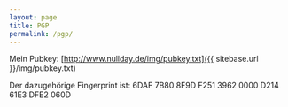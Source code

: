 ```yaml
---
layout: page
title: PGP
permalink: /pgp/
---
```


Mein Pubkey: 
[http://www.nullday.de/img/pubkey.txt]({{ sitebase.url }}/img/pubkey.txt)

Der dazugehörige Fingerprint ist: 
6DAF 7B80 8F9D F251 3962  0000 D214 61E3 DFE2 060D
